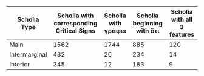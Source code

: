Scholia Type | Scholia with corresponding Critical Signs | Scholia with γράφει | Scholia beginning with ὅτι | Scholia with all 3 features |
--- | --- | --- | --- | --- |
Main | 1562 | 1744| 885 | 120 |
Intermarginal | 482 | 26 | 234 | 14 |
Interior | 345 | 12 | 183 | 9 |
